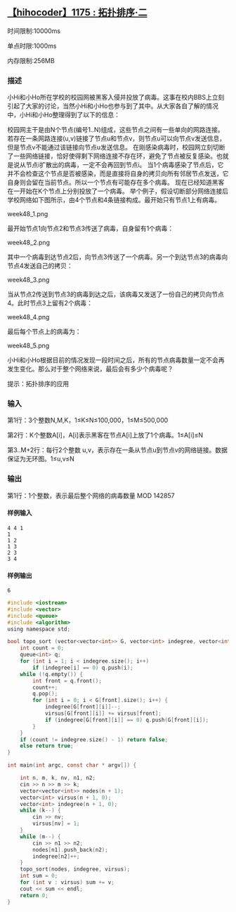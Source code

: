 ## [【hihocoder】1175 : 拓扑排序·二](https://hihocoder.com/problemset/problem/1175)

时间限制:10000ms

单点时限:1000ms

内存限制:256MB

### 描述

小Hi和小Ho所在学校的校园网被黑客入侵并投放了病毒。这事在校内BBS上立刻引起了大家的讨论，当然小Hi和小Ho也参与到了其中。从大家各自了解的情况中，小Hi和小Ho整理得到了以下的信息：

校园网主干是由N个节点(编号1..N)组成，这些节点之间有一些单向的网路连接。若存在一条网路连接(u,v)链接了节点u和节点v，则节点u可以向节点v发送信息，但是节点v不能通过该链接向节点u发送信息。
在刚感染病毒时，校园网立刻切断了一些网络链接，恰好使得剩下网络连接不存在环，避免了节点被反复感染。也就是说从节点i扩散出的病毒，一定不会再回到节点i。
当1个病毒感染了节点后，它并不会检查这个节点是否被感染，而是直接将自身的拷贝向所有邻居节点发送，它自身则会留在当前节点。所以一个节点有可能存在多个病毒。
现在已经知道黑客在一开始在K个节点上分别投放了一个病毒。
举个例子，假设切断部分网络连接后学校网络如下图所示，由4个节点和4条链接构成。最开始只有节点1上有病毒。

week48_1.png

最开始节点1向节点2和节点3传送了病毒，自身留有1个病毒：

week48_2.png

其中一个病毒到达节点2后，向节点3传送了一个病毒。另一个到达节点3的病毒向节点4发送自己的拷贝：

week48_3.png

当从节点2传送到节点3的病毒到达之后，该病毒又发送了一份自己的拷贝向节点4。此时节点3上留有2个病毒：

week48_4.png

最后每个节点上的病毒为：

week48_5.png

小Hi和小Ho根据目前的情况发现一段时间之后，所有的节点病毒数量一定不会再发生变化。那么对于整个网络来说，最后会有多少个病毒呢？

提示：拓扑排序的应用

### 输入

第1行：3个整数N,M,K，1≤K≤N≤100,000，1≤M≤500,000

第2行：K个整数A[i]，A[i]表示黑客在节点A[i]上放了1个病毒。1≤A[i]≤N

第3..M+2行：每行2个整数 u,v，表示存在一条从节点u到节点v的网络链接。数据保证为无环图。1≤u,v≤N

### 输出

第1行：1个整数，表示最后整个网络的病毒数量 MOD 142857

#### 样例输入

```
4 4 1
1
1 2
1 3
2 3
3 4
```

#### 样例输出

```
6
```

```c
#include <iostream>
#include <vector>
#include <queue>
#include <algorithm>
using namespace std;

bool topo_sort (vector<vector<int>> G, vector<int> indegree, vector<int> &virsus) {
    int count = 0;
    queue<int> q;
    for (int i = 1; i < indegree.size(); i++)
        if (indegree[i] == 0) q.push(i);
    while (!q.empty()) {
        int front = q.front();
        count++;
        q.pop();
        for (int i = 0; i < G[front].size(); i++) {
            indegree[G[front][i]]--;
            virsus[G[front][i]] += virsus[front];
            if (indegree[G[front][i]] == 0) q.push(G[front][i]);
        }
    }
    if (count != indegree.size() - 1) return false;
    else return true;
}

int main(int argc, const char * argv[]) {

    int n, m, k, nv, n1, n2;
    cin >> n >> m >> k;
    vector<vector<int>> nodes(n + 1);
    vector<int> virsus(n + 1, 0);
    vector<int> indegree(n + 1, 0);
    while (k--) {
        cin >> nv;
        virsus[nv] = 1;
    }
    while (m--) {
        cin >> n1 >> n2;
        nodes[n1].push_back(n2);
        indegree[n2]++;
    }
    topo_sort(nodes, indegree, virsus);
    int sum = 0;
    for (int v : virsus) sum += v;
    cout << sum << endl;
    return 0;
}
```
